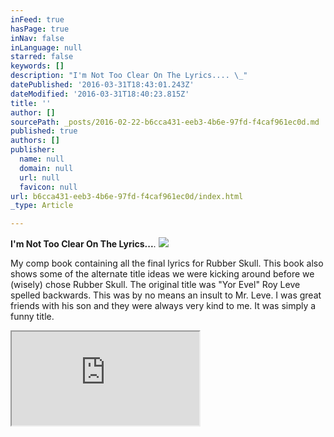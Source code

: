 ```yaml
---
inFeed: true
hasPage: true
inNav: false
inLanguage: null
starred: false
keywords: []
description: "I'm Not Too Clear On The Lyrics.... \_"
datePublished: '2016-03-31T18:43:01.243Z'
dateModified: '2016-03-31T18:40:23.815Z'
title: ''
author: []
sourcePath: _posts/2016-02-22-b6cca431-eeb3-4b6e-97fd-f4caf961ec0d.md
published: true
authors: []
publisher:
  name: null
  domain: null
  url: null
  favicon: null
url: b6cca431-eeb3-4b6e-97fd-f4caf961ec0d/index.html
_type: Article

---
```

**I'm Not Too Clear On The Lyrics...**.  ![](https://s3-us-west-2.amazonaws.com/the-grid-img/p/806f363f9b1ceb7380be9f6d0a9b27a4179cea7e.jpg)

My comp book containing all the final lyrics for Rubber Skull. This book also shows some of the alternate title ideas we were kicking around before we (wisely) chose Rubber Skull. The original title was "Yor Evel" Roy Leve spelled backwards. This was by no means an insult to Mr. Leve. I was great friends with his son and they were always very kind to me. It was simply a funny title. 

<iframe src="https://bandcamp.com/EmbeddedPlayer/album=348155430/size=large/bgcol=ffffff/linkcol=0687f5/tracklist=false/transparent=true/" style=""></iframe>